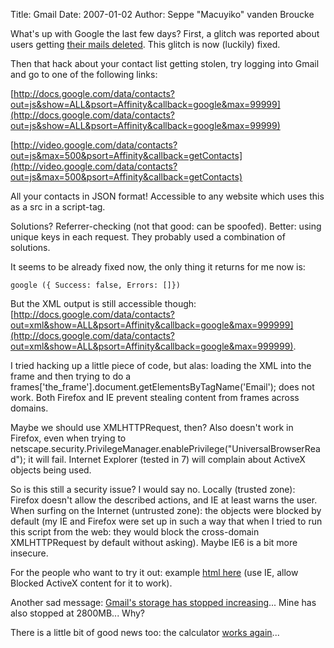 Title: Gmail
Date: 2007-01-02
Author: Seppe "Macuyiko" vanden Broucke

What's up with Google the last few days? First, a glitch was reported about users getting [their mails deleted](http://www.techcrunch.com/2006/12/28/gmail-disaster-reports-of-mass-email-deletions/). This glitch is now (luckily) fixed.

Then that hack about your contact list getting stolen, try logging into Gmail and go to one of the following links:

[http://docs.google.com/data/contacts?out=js&show=ALL&psort=Affinity&callback=google&max=99999](http://docs.google.com/data/contacts?out=js&show=ALL&psort=Affinity&callback=google&max=99999)

[http://video.google.com/data/contacts?out=js&max=500&psort=Affinity&callback=getContacts](http://video.google.com/data/contacts?out=js&max=500&psort=Affinity&callback=getContacts)

All your contacts in JSON format! Accessible to any website which uses this as a src in a script-tag.

Solutions? Referrer-checking (not that good: can be spoofed). Better: using unique keys in each request. They probably used a combination of solutions.

It seems to be already fixed now, the only thing it returns for me now is:

    google ({ Success: false, Errors: []})

But the XML output is still accessible though: [http://docs.google.com/data/contacts?out=xml&show=ALL&psort=Affinity&callback=google&max=999999](http://docs.google.com/data/contacts?out=xml&show=ALL&psort=Affinity&callback=google&max=999999).

I tried hacking up a little piece of code, but alas: loading the XML into the frame and then trying to do a frames['the_frame'].document.getElementsByTagName('Email'); does not work. Both Firefox and IE prevent stealing content from frames across domains.

Maybe we should use XMLHTTPRequest, then? Also doesn't work in Firefox, even when trying to netscape.security.PrivilegeManager.enablePrivilege("UniversalBrowserRead"); it will fail. Internet Explorer (tested in 7) will complain about ActiveX objects being used.

So is this still a security issue? I would say no. Locally (trusted zone): Firefox doesn't allow the described actions, and IE at least warns the user. When surfing on the Internet (untrusted zone): the objects were blocked by default (my IE and Firefox were set up in such a way that when I tried to run this script from the web: they would block the cross-domain XMLHTTPRequest by default without asking). Maybe IE6 is a bit more insecure.

For the people who want to try it out: example [html here](http://student.kuleuven.be/~s0172696/src/gmailsrc.html) (use IE, allow Blocked ActiveX content for it to work).

Another sad message: [Gmail's storage has stopped increasing](http://digg.com/tech_news/Gmail_s_Storage_Capacity_Stops_Increasing)... Mine has also stopped at 2800MB... Why?

There is a little bit of good news too: the calculator [works again](http://www.google.com/search?q=2%2B2&lr=)...
